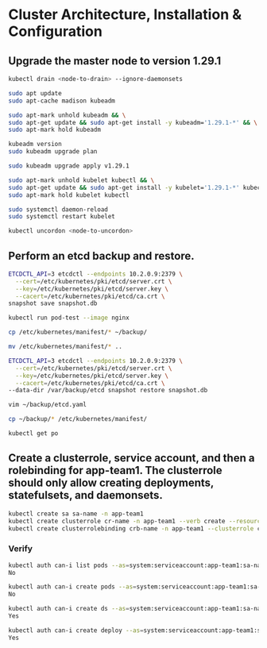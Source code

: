 
# Cluster Architecture, Installation & Configuration

## Upgrade the master node to version 1.29.1
```sh
kubectl drain <node-to-drain> --ignore-daemonsets

sudo apt update
sudo apt-cache madison kubeadm

sudo apt-mark unhold kubeadm && \
sudo apt-get update && sudo apt-get install -y kubeadm='1.29.1-*' && \
sudo apt-mark hold kubeadm

kubeadm version
sudo kubeadm upgrade plan

sudo kubeadm upgrade apply v1.29.1

sudo apt-mark unhold kubelet kubectl && \
sudo apt-get update && sudo apt-get install -y kubelet='1.29.1-*' kubectl='1.29.1-*' && \
sudo apt-mark hold kubelet kubectl

sudo systemctl daemon-reload
sudo systemctl restart kubelet

kubectl uncordon <node-to-uncordon>
```

## Perform an etcd backup and restore.
```sh
ETCDCTL_API=3 etcdctl --endpoints 10.2.0.9:2379 \
  --cert=/etc/kubernetes/pki/etcd/server.crt \
  --key=/etc/kubernetes/pki/etcd/server.key \
  --cacert=/etc/kubernetes/pki/etcd/ca.crt \
snapshot save snapshot.db

kubectl run pod-test --image nginx

cp /etc/kubernetes/manifest/* ~/backup/

mv /etc/kubernetes/manifest/* ..

ETCDCTL_API=3 etcdctl --endpoints 10.2.0.9:2379 \
  --cert=/etc/kubernetes/pki/etcd/server.crt \
  --key=/etc/kubernetes/pki/etcd/server.key \
  --cacert=/etc/kubernetes/pki/etcd/ca.crt \
--data-dir /var/backup/etcd snapshot restore snapshot.db

vim ~/backup/etcd.yaml

cp ~/backup/* /etc/kubernetes/manifest/

kubectl get po
```

    
## Create a clusterrole, service account, and then a rolebinding for app-team1. The clusterrole should only allow creating deployments, statefulsets, and daemonsets.
```sh
kubectl create sa sa-name -n app-team1
kubectl create clusterrole cr-name -n app-team1 --verb create --resources deploy,sts,ds
kubectl create clusterrolebinding crb-name -n app-team1 --clusterrole cr-name --serviceaccount app-team1:sa-name
```

### Verify
```sh
kubectl auth can-i list pods --as=system:serviceaccount:app-team1:sa-name -n app-team1
No

kubectl auth can-i create pods --as=system:serviceaccount:app-team1:sa-name -n app-team1
No

kubectl auth can-i create ds --as=system:serviceaccount:app-team1:sa-name -n app-team1
Yes

kubectl auth can-i create deploy --as=system:serviceaccount:app-team1:sa-name -n app-team1
Yes
```
